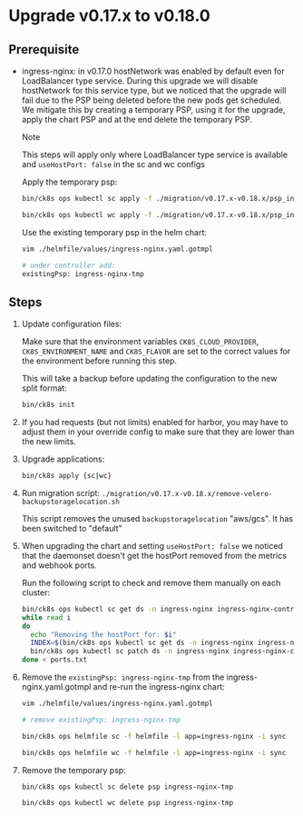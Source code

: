 # Upgrade v0.17.x to v0.18.0

## Prerequisite

- ingress-nginx: in v0.17.0 hostNetwork was enabled by default even for LoadBalancer type service. During this upgrade we will disable hostNetwork for this service type, but we noticed that the upgrade will fail due to the PSP being deleted before the new pods get scheduled. We mitigate this by creating a temporary PSP, using it for the upgrade, apply the chart PSP and at the end delete the temporary PSP.

    > [!NOTE]
    > This steps will apply only where LoadBalancer type service is available and `useHostPort: false` in the sc and wc configs

    Apply the temporary psp:

    ```bash
    bin/ck8s ops kubectl sc apply -f ./migration/v0.17.x-v0.18.x/psp_ingress_nginx_tmp.yaml

    bin/ck8s ops kubectl wc apply -f ./migration/v0.17.x-v0.18.x/psp_ingress_nginx_tmp.yaml
    ```

    Use the existing temporary psp in the helm chart:

    ```bash
    vim ./helmfile/values/ingress-nginx.yaml.gotmpl

    # under controller add:
    existingPsp: ingress-nginx-tmp
    ```

## Steps

1. Update configuration files:

    Make sure that the environment variables `CK8S_CLOUD_PROVIDER`, `CK8S_ENVIRONMENT_NAME` and `CK8S_FLAVOR` are set to the correct values for the environment before running this step.

    This will take a backup before updating the configuration to the new split format:

    ```bash
    bin/ck8s init
    ```

1. If you had requests (but not limits) enabled for harbor, you may have to adjust them in your override config to make sure that they are lower than the new limits.

1. Upgrade applications:

    ```bash
    bin/ck8s apply {sc|wc}
    ```

1. Run migration script: `./migration/v0.17.x-v0.18.x/remove-velero-backupstoragelocation.sh`

    This script removes the unused `backupstoragelocation` "aws/gcs". It has been switched to "default"

1. When upgrading the chart and setting `useHostPort: false` we noticed that the daemonset doesn't get the hostPort removed from the metrics and webhook ports.

    Run the following script to check and remove them manually on each cluster:

    ```bash
    bin/ck8s ops kubectl sc get ds -n ingress-nginx ingress-nginx-controller -o json  | jq -r '.spec.template.spec.containers[].ports[].hostPort | select( . != null )' > ports.txt
    while read i
    do
      echo "Removing the hostPort for: $i"
      INDEX=$(bin/ck8s ops kubectl sc get ds -n ingress-nginx ingress-nginx-controller -o json | jq --arg i $i '.spec.template.spec.containers[].ports | map(.hostPort == '$i') | index(true)')
      bin/ck8s ops kubectl sc patch ds -n ingress-nginx ingress-nginx-controller --type='json' -p="\"[{'op': 'remove', 'path': '/spec/template/spec/containers/0/ports/$INDEX/hostPort'}]\""
    done < ports.txt
    ```

1. Remove the `existingPsp: ingress-nginx-tmp` from the ingress-nginx.yaml.gotmpl and re-run the ingress-nginx chart:

    ```bash
    vim ./helmfile/values/ingress-nginx.yaml.gotmpl

    # remove existingPsp: ingress-nginx-tmp
    ```

    ```bash
    bin/ck8s ops helmfile sc -f helmfile -l app=ingress-nginx -i sync

    bin/ck8s ops helmfile wc -f helmfile -l app=ingress-nginx -i sync
    ```

1. Remove the temporary psp:

    ```bash
    bin/ck8s ops kubectl sc delete psp ingress-nginx-tmp

    bin/ck8s ops kubectl wc delete psp ingress-nginx-tmp
    ```
